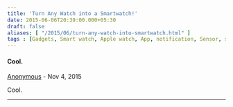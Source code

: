 ```yaml
---
title: 'Turn Any Watch into a Smartwatch!'
date: 2015-06-06T20:39:00.000+05:30
draft: false
aliases: [ "/2015/06/turn-any-watch-into-smartwatch.html" ]
tags : [Gadgets, Smart watch, Apple watch, App, notification, Sensor, smart disk, fitness, health, Chronos]
---
```


#### Cool.
[Anonymous]( "noreply@blogger.com") - <time datetime="2015-11-26T12:48:38.964+05:30">Nov 4, 2015</time>

Cool.
<hr />
